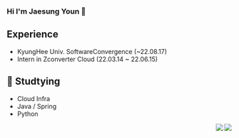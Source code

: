 ### Hi I'm Jaesung Youn 👋

## Experience
  - KyungHee Univ. SoftwareConvergence (~22.08.17)
  - Intern in Zconverter Cloud (22.03.14 ~ 22.06.15)    
  
## 🌱 Studtying
  - Cloud Infra
  - Java / Spring
  - Python



<img align='right' src="https://github-readme-stats.vercel.app/api?username=JaesungYoun&show_icons=true&theme=jolly">    


<img align='right' src="http://mazassumnida.wtf/api/v2/generate_badge?boj=jayjoy05">
